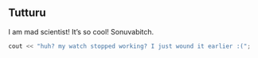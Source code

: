 ## Tutturu

I am mad scientist! It’s so cool! Sonuvabitch.

```c++
cout << "huh? my watch stopped working? I just wound it earlier :(";
```
